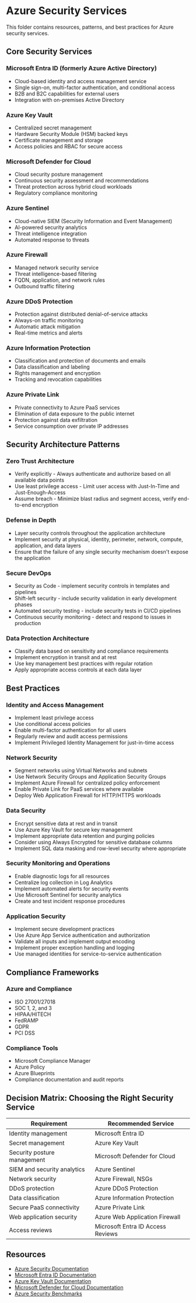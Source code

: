 # Azure Security Services

This folder contains resources, patterns, and best practices for Azure security services.

## Core Security Services

### Microsoft Entra ID (formerly Azure Active Directory)
- Cloud-based identity and access management service
- Single sign-on, multi-factor authentication, and conditional access
- B2B and B2C capabilities for external users
- Integration with on-premises Active Directory

### Azure Key Vault
- Centralized secret management
- Hardware Security Module (HSM) backed keys
- Certificate management and storage
- Access policies and RBAC for secure access

### Microsoft Defender for Cloud
- Cloud security posture management
- Continuous security assessment and recommendations
- Threat protection across hybrid cloud workloads
- Regulatory compliance monitoring

### Azure Sentinel
- Cloud-native SIEM (Security Information and Event Management)
- AI-powered security analytics
- Threat intelligence integration
- Automated response to threats

### Azure Firewall
- Managed network security service
- Threat intelligence-based filtering
- FQDN, application, and network rules
- Outbound traffic filtering

### Azure DDoS Protection
- Protection against distributed denial-of-service attacks
- Always-on traffic monitoring
- Automatic attack mitigation
- Real-time metrics and alerts

### Azure Information Protection
- Classification and protection of documents and emails
- Data classification and labeling
- Rights management and encryption
- Tracking and revocation capabilities

### Azure Private Link
- Private connectivity to Azure PaaS services
- Elimination of data exposure to the public internet
- Protection against data exfiltration
- Service consumption over private IP addresses

## Security Architecture Patterns

### Zero Trust Architecture
- Verify explicitly - Always authenticate and authorize based on all available data points
- Use least privilege access - Limit user access with Just-In-Time and Just-Enough-Access
- Assume breach - Minimize blast radius and segment access, verify end-to-end encryption

### Defense in Depth
- Layer security controls throughout the application architecture
- Implement security at physical, identity, perimeter, network, compute, application, and data layers
- Ensure that the failure of any single security mechanism doesn't expose the application

### Secure DevOps
- Security as Code - implement security controls in templates and pipelines
- Shift-left security - include security validation in early development phases
- Automated security testing - include security tests in CI/CD pipelines
- Continuous security monitoring - detect and respond to issues in production

### Data Protection Architecture
- Classify data based on sensitivity and compliance requirements
- Implement encryption in transit and at rest
- Use key management best practices with regular rotation
- Apply appropriate access controls at each data layer

## Best Practices

### Identity and Access Management
- Implement least privilege access
- Use conditional access policies
- Enable multi-factor authentication for all users
- Regularly review and audit access permissions
- Implement Privileged Identity Management for just-in-time access

### Network Security
- Segment networks using Virtual Networks and subnets
- Use Network Security Groups and Application Security Groups
- Implement Azure Firewall for centralized policy enforcement
- Enable Private Link for PaaS services where available
- Deploy Web Application Firewall for HTTP/HTTPS workloads

### Data Security
- Encrypt sensitive data at rest and in transit
- Use Azure Key Vault for secure key management
- Implement appropriate data retention and purging policies
- Consider using Always Encrypted for sensitive database columns
- Implement SQL data masking and row-level security where appropriate

### Security Monitoring and Operations
- Enable diagnostic logs for all resources
- Centralize log collection in Log Analytics
- Implement automated alerts for security events
- Use Microsoft Sentinel for security analytics
- Create and test incident response procedures

### Application Security
- Implement secure development practices
- Use Azure App Service authentication and authorization
- Validate all inputs and implement output encoding
- Implement proper exception handling and logging
- Use managed identities for service-to-service authentication

## Compliance Frameworks

### Azure and Compliance
- ISO 27001/27018
- SOC 1, 2, and 3
- HIPAA/HITECH
- FedRAMP
- GDPR
- PCI DSS

### Compliance Tools
- Microsoft Compliance Manager
- Azure Policy
- Azure Blueprints
- Compliance documentation and audit reports

## Decision Matrix: Choosing the Right Security Service

| Requirement | Recommended Service |
|-------------|---------------------|
| Identity management | Microsoft Entra ID |
| Secret management | Azure Key Vault |
| Security posture management | Microsoft Defender for Cloud |
| SIEM and security analytics | Azure Sentinel |
| Network security | Azure Firewall, NSGs |
| DDoS protection | Azure DDoS Protection |
| Data classification | Azure Information Protection |
| Secure PaaS connectivity | Azure Private Link |
| Web application security | Azure Web Application Firewall |
| Access reviews | Microsoft Entra ID Access Reviews |

## Resources

- [Azure Security Documentation](https://learn.microsoft.com/en-us/azure/security/)
- [Microsoft Entra ID Documentation](https://learn.microsoft.com/en-us/entra/identity/)
- [Azure Key Vault Documentation](https://learn.microsoft.com/en-us/azure/key-vault/)
- [Microsoft Defender for Cloud Documentation](https://learn.microsoft.com/en-us/azure/defender-for-cloud/)
- [Azure Security Benchmarks](https://learn.microsoft.com/en-us/security/benchmark/azure/)